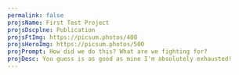 ```yaml
---
permalink: false
projsName: First Test Project
projsDscplne: Publication
projsFtImg: https://picsum.photos/400
projsHeroImg: https://picsum.photos/500
projPrompt: How did we do this? What are we fighting for?
projDesc: You guess is as good as mine I'm absolutely exhausted!
---
```

